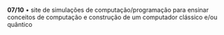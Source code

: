**07/10**
 • site de simulações de computação/programação para ensinar conceitos de computação e construção de um computador clássico e/ou quântico